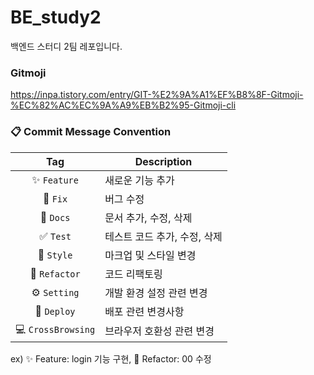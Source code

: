 # BE_study2

백엔드 스터디 2팀 레포입니다.

### Gitmoji
https://inpa.tistory.com/entry/GIT-%E2%9A%A1%EF%B8%8F-Gitmoji-%EC%82%AC%EC%9A%A9%EB%B2%95-Gitmoji-cli

### 📋 Commit Message Convention
| Tag | Description |
| :---: | --- |
| ✨ `Feature` | 새로운 기능 추가 |
| 🐞 `Fix` | 버그 수정 |
| 📃 `Docs` | 문서 추가, 수정, 삭제 |
| ✅ `Test` | 테스트 코드 추가, 수정, 삭제 |
| 🎨 `Style` | 마크업 및 스타일 변경 |
| 🔨 `Refactor` | 코드 리팩토링 |
| ⚙️ `Setting` | 개발 환경 설정 관련 변경 |
| 🚀 `Deploy` | 배포 관련 변경사항 |
| 💻 `CrossBrowsing` | 브라우저 호환성 관련 변경 |

ex) ✨ Feature: login 기능 구현, 🔨 Refactor: 00 수정
